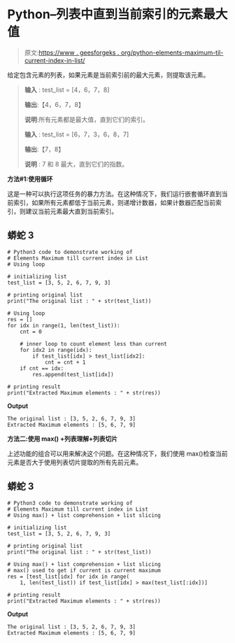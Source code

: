 # Python–列表中直到当前索引的元素最大值

> 原文:[https://www . geesforgeks . org/python-elements-maximum-til-current-index-in-list/](https://www.geeksforgeeks.org/python-elements-maximum-till-current-index-in-list/)

给定包含元素的列表，如果元素是当前索引前的最大元素，则提取该元素。

> **输入** : test_list = [4，6，7，8]
> 
> **输出**:【4，6，7，8】
> 
> **说明**:所有元素都是最大值，直到它们的索引。
> 
> **输入** : test_list = [6，7，3，6，8，7]
> 
> **输出**:【7，8】
> 
> **说明** : 7 和 8 最大，直到它们的指数。

**方法#1:使用循环**

这是一种可以执行这项任务的暴力方法。在这种情况下，我们运行嵌套循环直到当前索引，如果所有元素都低于当前元素，则递增计数器，如果计数器匹配当前索引，则建议当前元素最大直到当前索引。

## 蟒蛇 3

```
# Python3 code to demonstrate working of
# Elements Maximum till current index in List
# Using loop

# initializing list
test_list = [3, 5, 2, 6, 7, 9, 3]

# printing original list
print("The original list : " + str(test_list))

# Using loop
res = []
for idx in range(1, len(test_list)):
    cnt = 0

    # inner loop to count element less than current
    for idx2 in range(idx):
        if test_list[idx] > test_list[idx2]:
            cnt = cnt + 1
    if cnt == idx:
        res.append(test_list[idx])

# printing result
print("Extracted Maximum elements : " + str(res))
```

**Output**

```
The original list : [3, 5, 2, 6, 7, 9, 3]
Extracted Maximum elements : [5, 6, 7, 9]

```

**方法二:使用 max() +列表理解+列表切片**

上述功能的组合可以用来解决这个问题。在这种情况下，我们使用 max()检查当前元素是否大于使用列表切片提取的所有先前元素。

## 蟒蛇 3

```
# Python3 code to demonstrate working of
# Elements Maximum till current index in List
# Using max() + list comprehension + list slicing

# initializing list
test_list = [3, 5, 2, 6, 7, 9, 3]

# printing original list
print("The original list : " + str(test_list))

# Using max() + list comprehension + list slicing
# max() used to get if current is current maximum
res = [test_list[idx] for idx in range(
    1, len(test_list)) if test_list[idx] > max(test_list[:idx])]

# printing result
print("Extracted Maximum elements : " + str(res))
```

**Output**

```
The original list : [3, 5, 2, 6, 7, 9, 3]
Extracted Maximum elements : [5, 6, 7, 9]

```